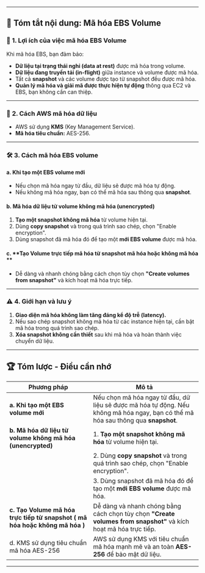 

---

## 🚀 **Tóm tắt nội dung: Mã hóa EBS Volume**

### 📌 **1. Lợi ích của việc mã hóa EBS Volume**
Khi mã hóa EBS, bạn đảm bảo:
- **Dữ liệu tại trạng thái nghỉ (data at rest)** được mã hóa trong volume.
- **Dữ liệu đang truyền tải (in-flight)** giữa instance và volume được mã hóa.
- Tất cả **snapshot** và các volume được tạo từ snapshot đều được mã hóa.
- **Quản lý mã hóa và giải mã được thực hiện tự động** thông qua EC2 và EBS, bạn không cần can thiệp.

---

### 🔑 **2. Cách AWS mã hóa dữ liệu**
- AWS sử dụng **KMS** (Key Management Service).
- **Mã hóa tiêu chuẩn:** AES-256.

---

### 🛠️ **3. Cách mã hóa EBS volume**
#### a. **Khi tạo một EBS volume mới**
- Nếu chọn mã hóa ngay từ đầu, dữ liệu sẽ được mã hóa tự động.
- Nếu không mã hóa ngay, bạn có thể mã hóa sau thông qua **snapshot**.

#### b. **Mã hóa dữ liệu từ volume không mã hóa (unencrypted)**
1. **Tạo một snapshot không mã hóa** từ volume hiện tại.
2. Dùng **copy snapshot** và trong quá trình sao chép, chọn "Enable encryption".
3. Dùng snapshot đã mã hóa đó để tạo một **mới EBS volume** được mã hóa.

#### c. **Tạo Volume trực tiếp mã hóa  từ snapshot mã hóa hoặc không mã hóa **
- Dễ dàng và nhanh chóng bằng cách chọn tùy chọn **"Create volumes from snapshot"** và kích hoạt mã hóa trực tiếp.

---

### ⚠️ **4. Giới hạn và lưu ý**
1. **Giao diện mã hóa không làm tăng đáng kể độ trễ (latency).**  
2. Nếu sao chép snapshot không mã hóa từ các instance hiện tại, cần bật mã hóa trong quá trình sao chép.
3. **Xóa snapshot không cần thiết** sau khi mã hóa và hoàn thành việc chuyển dữ liệu.

---

## 🏆 **Tóm lược - Điều cần nhớ**


| **Phương pháp**                                           | **Mô tả**                                                                                                     |
|------------------------------------------------------------|----------------------------------------------------------------------------------------------------------------|
| **a. Khi tạo một EBS volume mới**                          | Nếu chọn mã hóa ngay từ đầu, dữ liệu sẽ được mã hóa tự động. Nếu không mã hóa ngay, bạn có thể mã hóa sau thông qua **snapshot**. |
| **b. Mã hóa dữ liệu từ volume không mã hóa (unencrypted)**   | 1. **Tạo một snapshot không mã hóa** từ volume hiện tại.                                                    |
|                                                            | 2. Dùng **copy snapshot** và trong quá trình sao chép, chọn "Enable encryption".                              |
|                                                            | 3. Dùng snapshot đã mã hóa đó để tạo một **mới EBS volume** được mã hóa.                                     |
| **c. Tạo Volume mã hóa trực tiếp từ snapshot  ( mã hóa hoặc không mã hóa )** | Dễ dàng và nhanh chóng bằng cách chọn tùy chọn **"Create volumes from snapshot"** và kích hoạt mã hóa trực tiếp. |
|d. KMS sử dụng tiêu chuẩn mã hóa AES-256        | AWS sử dụng KMS với tiêu chuẩn mã hóa mạnh mẽ và an toàn **AES-256** để bảo mật dữ liệu.                  |




---

